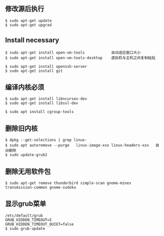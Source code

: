 ## 修改源后执行
    $ sudo apt-get update
    $ sudo apt-get upgrad

## Install necessary
    $ sudo apt-get install open-vm-tools            自动适应窗口大小
    $ sudo apt-get install open-vm-tools-desktop    虚拟机与主机之间复制粘贴

    $ sudo apt-get install openssh-server
    $ sudo apt-get install git    

## 编译内核必须
    $ sudo apt-get install libncurses-dev
    $ sudo apt-get install libssl-dev

    $ sudo apt install cgroup-tools

## 删除旧内核
    $ dpkg --get-selections | grep linux-
    $ sudo apt autoremove --purge   linux-image-xxx linux-headers-xxx   自动删除
    $ sudo update-grub2

## 删除无用软件包
    $ sudo apt-get remove thunderbird simple-scan gnome-mines transmission-common gnome-sudoku


## 显示grub菜单
    /etc/default/grub
    GRUB_HIDDEN_TIMEOUT=5
    GRUB_HIDDEN_TIMEOUT_QUIET=false
    $ sudo grub-update
